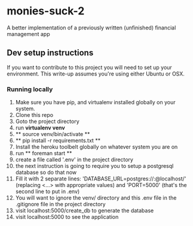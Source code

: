 monies-suck-2
=============

A better implementation of a previously written (unfinished) financial management app

## Dev setup instructions
If you want to contribute to this project you will need to set up your environment. This write-up assumes you're using either Ubuntu or OSX.

### Running locally
1. Make sure you have pip, and virtualenv installed globally on your system.
2. Clone this repo
3. Goto the project directory
4. run **virtualenv venv**
5. ** source venv/bin/activate **
6. ** pip install -r requirements.txt **
7. Install the heroku toolbelt globally on whatever system you are on
8. run ** foreman start **
9. create a file called '.env' in the project directory
10. the next instruction is going to require you to setup a postgresql database so do that now
11. Fill it with 2 separate lines: 'DATABASE_URL=postgres://<dbpassword>:<dbuser>@localhost/<dbname>' (replacing <...> with appropriate values) and 'PORT=5000' (that's the second line to put in .env)
12. You will want to ignore the venv/ directory and this .env file in the .gitignore file in the project directory
13. visit localhost:5000/create_db to generate the database
14. visit localhost:5000 to see the application



